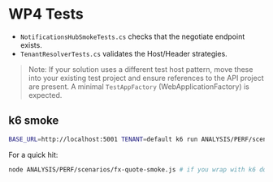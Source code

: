 # WP4 Tests

- `NotificationsHubSmokeTests.cs` checks that the negotiate endpoint exists.
- `TenantResolverTests.cs` validates the Host/Header strategies.

> Note: If your solution uses a different test host pattern, move these into your existing test project and ensure references to the API project are present. A minimal `TestAppFactory` (WebApplicationFactory) is expected.

## k6 smoke

```bash
BASE_URL=http://localhost:5001 TENANT=default k6 run ANALYSIS/PERF/scenarios/fx-quote-smoke.js
```

For a quick hit:
```bash
node ANALYSIS/PERF/scenarios/fx-quote-smoke.js # if you wrap with k6 docker or alias
```